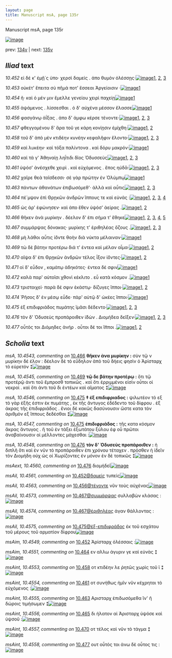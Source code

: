 ```yaml
---
layout: page
title: Manuscript msA, page 135r
---
```


Manuscript msA, page 135r

[![image](http://www.homermultitext.org/iipsrv?OBJ=IIP,1.0&FIF=/project/homer/pyramidal/deepzoom/hmt/vaimg/2017a/VA135RN_0307.tif&WID=100&CVT=JPEG)](http://www.homermultitext.org/ict2/?urn=urn:cite2:hmt:vaimg.2017a:VA135RN_0307)

prev:  [134v](../134v/) | next:  [135v](../135v/)

## *Iliad* text

*10.452* <a id="10.452"/> εἰ δέ κ' ἐμῇ´ς ὑπο· χερσὶ δαμεὶς . ἀπο θυμὸν ὀλέσσῃς·[![image](http://www.homermultitext.org/iipsrv?OBJ=IIP,1.0&FIF=/project/homer/pyramidal/deepzoom/hmt/vaimg/2017a/VA135RN_0307.tif&RGN=0.1882,0.1953,0.4314,0.027&WID=1000&CVT=JPEG)](http://www.homermultitext.org/ict2/?urn=urn:cite2:hmt:vaimg.2017a:VA135RN_0307@0.1882,0.1953,0.4314,0.027)[1](#msAil_10.4561), [2](#msA_10.1), [3](#msAim_10.4549)

*10.453* <a id="10.453"/> οὐκέτ' ἔπειτα σὺ πῆμά ποτ' ἔσσεαι Ἀργείοισιν ·[![image](http://www.homermultitext.org/iipsrv?OBJ=IIP,1.0&FIF=/project/homer/pyramidal/deepzoom/hmt/vaimg/2017a/VA135RN_0307.tif&RGN=0.1812,0.2179,0.4134,0.0255&WID=1000&CVT=JPEG)](http://www.homermultitext.org/ict2/?urn=urn:cite2:hmt:vaimg.2017a:VA135RN_0307@0.1812,0.2179,0.4134,0.0255)[1](#msA_10.1)

*10.454* <a id="10.454"/> ῆ· καὶ ὁ μέν μιν ἔμελλε γενείου χειρὶ παχείῃ[![image](http://www.homermultitext.org/iipsrv?OBJ=IIP,1.0&FIF=/project/homer/pyramidal/deepzoom/hmt/vaimg/2017a/VA135RN_0307.tif&RGN=0.1802,0.2352,0.3984,0.0255&WID=1000&CVT=JPEG)](http://www.homermultitext.org/ict2/?urn=urn:cite2:hmt:vaimg.2017a:VA135RN_0307@0.1802,0.2352,0.3984,0.0255)[1](#msA_10.1)

*10.455* <a id="10.455"/> ἁψάμενος . λίσσεσθαι . ὁ δ' αὐχένα μέσσον ἔλασσε[![image](http://www.homermultitext.org/iipsrv?OBJ=IIP,1.0&FIF=/project/homer/pyramidal/deepzoom/hmt/vaimg/2017a/VA135RN_0307.tif&RGN=0.1842,0.2539,0.4034,0.0255&WID=1000&CVT=JPEG)](http://www.homermultitext.org/ict2/?urn=urn:cite2:hmt:vaimg.2017a:VA135RN_0307@0.1842,0.2539,0.4034,0.0255)[1](#msA_10.1)

*10.456* <a id="10.456"/> φασγάνῳ ἀΐξας . ἀπο δ' άμφω κέρσε τένοντε·[![image](http://www.homermultitext.org/iipsrv?OBJ=IIP,1.0&FIF=/project/homer/pyramidal/deepzoom/hmt/vaimg/2017a/VA135RN_0307.tif&RGN=0.1872,0.2712,0.4104,0.0278&WID=1000&CVT=JPEG)](http://www.homermultitext.org/ict2/?urn=urn:cite2:hmt:vaimg.2017a:VA135RN_0307@0.1872,0.2712,0.4104,0.0278)[1](#msAil_10.4562), [2](#msA_10.1), [3](#msAil_10.4563)

*10.457* <a id="10.457"/> φθεγγομένου δ' ἄρα τοῦ γε κάρη κονίῃσιν ἐμίχθη·[![image](http://www.homermultitext.org/iipsrv?OBJ=IIP,1.0&FIF=/project/homer/pyramidal/deepzoom/hmt/vaimg/2017a/VA135RN_0307.tif&RGN=0.1882,0.2923,0.4234,0.0278&WID=1000&CVT=JPEG)](http://www.homermultitext.org/ict2/?urn=urn:cite2:hmt:vaimg.2017a:VA135RN_0307@0.1882,0.2923,0.4234,0.0278)[1](#msA_10.1), [2](#msAil_10.4564)

*10.458* <a id="10.458"/> τοῦ δ' ἀπὸ μὲν κτιδέην κυνέην κεφαλῆφιν ἕλοντο·[![image](http://www.homermultitext.org/iipsrv?OBJ=IIP,1.0&FIF=/project/homer/pyramidal/deepzoom/hmt/vaimg/2017a/VA135RN_0307.tif&RGN=0.1852,0.3118,0.4454,0.0278&WID=1000&CVT=JPEG)](http://www.homermultitext.org/ict2/?urn=urn:cite2:hmt:vaimg.2017a:VA135RN_0307@0.1852,0.3118,0.4454,0.0278)[1](#msAil_10.4565), [2](#msAint_10.4553), [3](#msA_10.1)

*10.459* <a id="10.459"/> καὶ λυκέην· καὶ τόξα παλίντονα . καὶ δόρυ μακρόν·[![image](http://www.homermultitext.org/iipsrv?OBJ=IIP,1.0&FIF=/project/homer/pyramidal/deepzoom/hmt/vaimg/2017a/VA135RN_0307.tif&RGN=0.1852,0.3306,0.4505,0.0255&WID=1000&CVT=JPEG)](http://www.homermultitext.org/ict2/?urn=urn:cite2:hmt:vaimg.2017a:VA135RN_0307@0.1852,0.3306,0.4505,0.0255)[1](#msA_10.1)

*10.460* <a id="10.460"/> καὶ τά γ' Ἀθηναίῃ ληΐτιδι δῖος Ὀδυσσεὺς[![image](http://www.homermultitext.org/iipsrv?OBJ=IIP,1.0&FIF=/project/homer/pyramidal/deepzoom/hmt/vaimg/2017a/VA135RN_0307.tif&RGN=0.1832,0.3494,0.3804,0.0233&WID=1000&CVT=JPEG)](http://www.homermultitext.org/ict2/?urn=urn:cite2:hmt:vaimg.2017a:VA135RN_0307@0.1832,0.3494,0.3804,0.0233)[1](#msAil_10.4568), [2](#msA_10.1), [3](#msA_10.4542)

*10.461* <a id="10.461"/> ὑψόσ' ἀνέσχεθε χειρὶ . καὶ εὐχόμενος . ἔπος ηύδᾱ·[![image](http://www.homermultitext.org/iipsrv?OBJ=IIP,1.0&FIF=/project/homer/pyramidal/deepzoom/hmt/vaimg/2017a/VA135RN_0307.tif&RGN=0.1812,0.3681,0.4284,0.0233&WID=1000&CVT=JPEG)](http://www.homermultitext.org/ict2/?urn=urn:cite2:hmt:vaimg.2017a:VA135RN_0307@0.1812,0.3681,0.4284,0.0233)[1](#msAim_10.4550), [2](#msA_10.1), [3](#msAint_10.4554)

*10.462* <a id="10.462"/> χαῖρε θεὰ τοῖσδεσσι· σὲ γὰρ πρώτην ἐν Ὀλύμπῳ[![image](http://www.homermultitext.org/iipsrv?OBJ=IIP,1.0&FIF=/project/homer/pyramidal/deepzoom/hmt/vaimg/2017a/VA135RN_0307.tif&RGN=0.1792,0.3892,0.4384,0.027&WID=1000&CVT=JPEG)](http://www.homermultitext.org/ict2/?urn=urn:cite2:hmt:vaimg.2017a:VA135RN_0307@0.1792,0.3892,0.4384,0.027)[1](#msA_10.1)

*10.463* <a id="10.463"/> πάντων ἀθανάτων ἐπιβωσόμεθ'· ἀλλὰ καὶ αὖτις[![image](http://www.homermultitext.org/iipsrv?OBJ=IIP,1.0&FIF=/project/homer/pyramidal/deepzoom/hmt/vaimg/2017a/VA135RN_0307.tif&RGN=0.1782,0.4072,0.4404,0.0248&WID=1000&CVT=JPEG)](http://www.homermultitext.org/ict2/?urn=urn:cite2:hmt:vaimg.2017a:VA135RN_0307@0.1782,0.4072,0.4404,0.0248)[1](#msAint_10.4555), [2](#msAil_10.4569), [3](#msA_10.1)

*10.464* <a id="10.464"/> πέ´μψον ἐπὶ Θρῃκῶν ἀνδρῶν ἵππους τε καὶ εὐνάς :[![image](http://www.homermultitext.org/iipsrv?OBJ=IIP,1.0&FIF=/project/homer/pyramidal/deepzoom/hmt/vaimg/2017a/VA135RN_0307.tif&RGN=0.1782,0.4252,0.4324,0.0248&WID=1000&CVT=JPEG)](http://www.homermultitext.org/ict2/?urn=urn:cite2:hmt:vaimg.2017a:VA135RN_0307@0.1782,0.4252,0.4324,0.0248)[1](#msAil_10.4570), [2](#msAext_10.4559), [3](#msA_10.1), [4](#msAim_10.4551)

*10.465* <a id="10.465"/> ὡς άρ' ἐφώνησεν· καὶ ἀπο ἕθεν ὑψόσ' ἀείρας .[![image](http://www.homermultitext.org/iipsrv?OBJ=IIP,1.0&FIF=/project/homer/pyramidal/deepzoom/hmt/vaimg/2017a/VA135RN_0307.tif&RGN=0.1792,0.4433,0.4134,0.0248&WID=1000&CVT=JPEG)](http://www.homermultitext.org/ict2/?urn=urn:cite2:hmt:vaimg.2017a:VA135RN_0307@0.1792,0.4433,0.4134,0.0248)[1](#msAint_10.4556), [2](#msA_10.1)

*10.466* <a id="10.466"/> θῆκεν ἀνὰ μυρίκην . δέελον δ' ἐπι σήμα τ' ἔθηκε[![image](http://www.homermultitext.org/iipsrv?OBJ=IIP,1.0&FIF=/project/homer/pyramidal/deepzoom/hmt/vaimg/2017a/VA135RN_0307.tif&RGN=0.1752,0.4621,0.4204,0.0248&WID=1000&CVT=JPEG)](http://www.homermultitext.org/ict2/?urn=urn:cite2:hmt:vaimg.2017a:VA135RN_0307@0.1752,0.4621,0.4204,0.0248)[1](#msA_10.4544), [2](#msAil_10.4571), [3](#msA_10.4543), [4](#msAil_10.4572), [5](#msA_10.1)

*10.467* <a id="10.467"/> συμμάρψας δόνακας· μυρίκης τ' ἐριθηλέας ὄζους .[![image](http://www.homermultitext.org/iipsrv?OBJ=IIP,1.0&FIF=/project/homer/pyramidal/deepzoom/hmt/vaimg/2017a/VA135RN_0307.tif&RGN=0.1772,0.4831,0.4334,0.0248&WID=1000&CVT=JPEG)](http://www.homermultitext.org/ict2/?urn=urn:cite2:hmt:vaimg.2017a:VA135RN_0307@0.1772,0.4831,0.4334,0.0248)[1](#msAil_10.4573), [2](#msAil_10.4574), [3](#msA_10.1)

*10.468* <a id="10.468"/> μὴ λάθοι αὖτις ἰ̈όντε θοὴν διὰ νύκτα μέλαιναν·[![image](http://www.homermultitext.org/iipsrv?OBJ=IIP,1.0&FIF=/project/homer/pyramidal/deepzoom/hmt/vaimg/2017a/VA135RN_0307.tif&RGN=0.1762,0.5004,0.4414,0.0248&WID=1000&CVT=JPEG)](http://www.homermultitext.org/ict2/?urn=urn:cite2:hmt:vaimg.2017a:VA135RN_0307@0.1762,0.5004,0.4414,0.0248)[1](#msA_10.1)

*10.469* <a id="10.469"/> τὼ δὲ βάτην προτέρω διά τ' έντεα καὶ μέλαν αἷμα·[![image](http://www.homermultitext.org/iipsrv?OBJ=IIP,1.0&FIF=/project/homer/pyramidal/deepzoom/hmt/vaimg/2017a/VA135RN_0307.tif&RGN=0.1762,0.5207,0.4484,0.0248&WID=1000&CVT=JPEG)](http://www.homermultitext.org/ict2/?urn=urn:cite2:hmt:vaimg.2017a:VA135RN_0307@0.1762,0.5207,0.4484,0.0248)[1](#msA_10.1), [2](#msA_10.4545)

*10.470* <a id="10.470"/> αῖψα δ' ἐπι Θρῃκῶν ἀνδρῶν τέλος ΐξον ἰ̈όντες·[![image](http://www.homermultitext.org/iipsrv?OBJ=IIP,1.0&FIF=/project/homer/pyramidal/deepzoom/hmt/vaimg/2017a/VA135RN_0307.tif&RGN=0.1722,0.5394,0.4484,0.0285&WID=1000&CVT=JPEG)](http://www.homermultitext.org/ict2/?urn=urn:cite2:hmt:vaimg.2017a:VA135RN_0307@0.1722,0.5394,0.4484,0.0285)[1](#msAint_10.4557), [2](#msA_10.1)

*10.471* <a id="10.471"/> οἱ δ' εὗδον , καμάτῳ ἁδηκότες· έντεα δέ σφιν[![image](http://www.homermultitext.org/iipsrv?OBJ=IIP,1.0&FIF=/project/homer/pyramidal/deepzoom/hmt/vaimg/2017a/VA135RN_0307.tif&RGN=0.1712,0.5567,0.4124,0.0285&WID=1000&CVT=JPEG)](http://www.homermultitext.org/ict2/?urn=urn:cite2:hmt:vaimg.2017a:VA135RN_0307@0.1712,0.5567,0.4124,0.0285)[1](#msA_10.1)

*10.472* <a id="10.472"/> καλὰ παρ' αὐτοῖσι χθονὶ κέκλιτο . εὖ κατὰ κόσμον .[![image](http://www.homermultitext.org/iipsrv?OBJ=IIP,1.0&FIF=/project/homer/pyramidal/deepzoom/hmt/vaimg/2017a/VA135RN_0307.tif&RGN=0.1742,0.5755,0.4454,0.0285&WID=1000&CVT=JPEG)](http://www.homermultitext.org/ict2/?urn=urn:cite2:hmt:vaimg.2017a:VA135RN_0307@0.1742,0.5755,0.4454,0.0285)[1](#msA_10.1)

*10.473* <a id="10.473"/> τριστοιχεί· παρὰ δέ σφιν ἑκάστῳ· δίζυγες ἵπποι·[![image](http://www.homermultitext.org/iipsrv?OBJ=IIP,1.0&FIF=/project/homer/pyramidal/deepzoom/hmt/vaimg/2017a/VA135RN_0307.tif&RGN=0.1732,0.5965,0.4214,0.027&WID=1000&CVT=JPEG)](http://www.homermultitext.org/ict2/?urn=urn:cite2:hmt:vaimg.2017a:VA135RN_0307@0.1732,0.5965,0.4214,0.027)[1](#msA_10.1), [2](#msAim_10.4552)

*10.474* <a id="10.474"/> Ῥῆσος δ' ἐν μέσῳ εὗδε· πὰρ' αὐτῷ δ' ὠκέες ἵπποι·[![image](http://www.homermultitext.org/iipsrv?OBJ=IIP,1.0&FIF=/project/homer/pyramidal/deepzoom/hmt/vaimg/2017a/VA135RN_0307.tif&RGN=0.1722,0.6123,0.4384,0.027&WID=1000&CVT=JPEG)](http://www.homermultitext.org/ict2/?urn=urn:cite2:hmt:vaimg.2017a:VA135RN_0307@0.1722,0.6123,0.4384,0.027)[1](#msA_10.1)

*10.475* <a id="10.475"/> ἐξ επιδιφριάδος πυμάτης ϊμᾶσι δέδεντο·[![image](http://www.homermultitext.org/iipsrv?OBJ=IIP,1.0&FIF=/project/homer/pyramidal/deepzoom/hmt/vaimg/2017a/VA135RN_0307.tif&RGN=0.1672,0.6341,0.3984,0.0233&WID=1000&CVT=JPEG)](http://www.homermultitext.org/ict2/?urn=urn:cite2:hmt:vaimg.2017a:VA135RN_0307@0.1672,0.6341,0.3984,0.0233)[1](#msA_10.4546), [2](#msA_10.4547), [3](#msA_10.1)

*10.476* <a id="10.476"/> τὸν δ' Ὀδυσεὺς προπάροιθεν ἰ̈δὼν . Διομήδεα δεῖξεν·[![image](http://www.homermultitext.org/iipsrv?OBJ=IIP,1.0&FIF=/project/homer/pyramidal/deepzoom/hmt/vaimg/2017a/VA135RN_0307.tif&RGN=0.1612,0.6514,0.4645,0.027&WID=1000&CVT=JPEG)](http://www.homermultitext.org/ict2/?urn=urn:cite2:hmt:vaimg.2017a:VA135RN_0307@0.1612,0.6514,0.4645,0.027)[1](#msA_10.4548), [2](#msAext_10.4560), [3](#msA_10.1)

*10.477* <a id="10.477"/> οὗτός τοι Διόμηδες ἀνήρ . οὗτοι δέ τοι ἵ̈πποι .[![image](http://www.homermultitext.org/iipsrv?OBJ=IIP,1.0&FIF=/project/homer/pyramidal/deepzoom/hmt/vaimg/2017a/VA135RN_0307.tif&RGN=0.1632,0.6717,0.3744,0.027&WID=1000&CVT=JPEG)](http://www.homermultitext.org/ict2/?urn=urn:cite2:hmt:vaimg.2017a:VA135RN_0307@0.1632,0.6717,0.3744,0.027)[1](#msAint_10.4558), [2](#msA_10.1)

## *Scholia* text

*msA, 10.4543, commenting on* [10.466](#10.466)  <a id="msA_10.4543"/> **θῆκεν ἀνα μυρίκην :** σὺν τῷ ν μυρίκην δέ έλον : δέελον δὲ τὸ εὔδηλον ἀπὸ τοῦ δήεις φησὶν ὁ Ἀρίσταρχ τὸ εὑρετόν ⁑[![image](http://www.homermultitext.org/iipsrv?OBJ=IIP,1.0&FIF=/project/homer/pyramidal/deepzoom/hmt/vaimg/2017a/VA135RN_0307.tif&RGN=0.62,0.3824,0.194,0.0503&WID=1000&CVT=JPEG)](http://www.homermultitext.org/ict2/?urn=urn:cite2:hmt:vaimg.2017a:VA135RN_0307@0.62,0.3824,0.194,0.0503)

*msA, 10.4545, commenting on* [10.469](#10.469)  <a id="msA_10.4545"/> **τῷ δε βάτην προτέρῳ :** ὅτι τῷ προτέρῷ ἀντι τοῦ ἔμπροσθ τοπικῶς . καὶ ὅτι ἐρριμμένοι εἰσὶν οὗτοι οἱ νεκροὶ . καὶ ὅτι ἀντι τοῦ δι ἐντέων καὶ αἵματος ⁑[![image](http://www.homermultitext.org/iipsrv?OBJ=IIP,1.0&FIF=/project/homer/pyramidal/deepzoom/hmt/vaimg/2017a/VA135RN_0307.tif&RGN=0.616,0.4966,0.202,0.0781&WID=1000&CVT=JPEG)](http://www.homermultitext.org/ict2/?urn=urn:cite2:hmt:vaimg.2017a:VA135RN_0307@0.616,0.4966,0.202,0.0781)

*msA, 10.4546, commenting on* [10.475](#10.475)  <a id="msA_10.4546"/> **‡ ἐξ επιδιφριαδος :** ψιλωτέον τὸ εξ τὸ γὰρ ἐξῆς ἐστιν ἐκ πυμάτης , ἐκ τῆς ἄντυγος ἐδέδεντο τοῦ δίφρου . ἐξ άκρας τῆς ἐπιδιφριάδος . ἔνιοι δὲ κακῶς δασύνουσιν ὥστε κατα τὸν ἀριθμὸν εξ ἵππους δεδέσθαι ⁑[![image](http://www.homermultitext.org/iipsrv?OBJ=IIP,1.0&FIF=/project/homer/pyramidal/deepzoom/hmt/vaimg/2017a/VA135RN_0307.tif&RGN=0.126,0.698,0.673,0.0443&WID=1000&CVT=JPEG)](http://www.homermultitext.org/ict2/?urn=urn:cite2:hmt:vaimg.2017a:VA135RN_0307@0.126,0.698,0.673,0.0443)

*msA, 10.4547, commenting on* [10.475](#10.475)  <a id="msA_10.4547"/> **ἐπιδιφριάδος :** τῆς κατα κόσμον ἄκρας ἄντυγος . ἢ τοῦ ἐν τάξει ἐξωτάτου ξύλου ἐφ οὖ πρῶτοι ἀναβαίνουσιν οἱ μέλλοντες μάχεσθαι :[![image](http://www.homermultitext.org/iipsrv?OBJ=IIP,1.0&FIF=/project/homer/pyramidal/deepzoom/hmt/vaimg/2017a/VA135RN_0307.tif&RGN=0.138,0.7393,0.661,0.0331&WID=1000&CVT=JPEG)](http://www.homermultitext.org/ict2/?urn=urn:cite2:hmt:vaimg.2017a:VA135RN_0307@0.138,0.7393,0.661,0.0331)

*msA, 10.4548, commenting on* [10.476](#10.476)  <a id="msA_10.4548"/> **τὸν δ' Ὀδυσεὺς προπάροιθεν :** ἡ διπλῆ ὅτι καὶ ἐν νῦν τὸ προπάροιθεν ἐπι χρόνου τέταχεν . πρόσθεν ἠ ἰδεῖν τὸν Διομήδη οὐχ ὡς οἱ Χωρίζοντες ἐν μόνον ἐν δὲ τοπικῶς ⁑[![image](http://www.homermultitext.org/iipsrv?OBJ=IIP,1.0&FIF=/project/homer/pyramidal/deepzoom/hmt/vaimg/2017a/VA135RN_0307.tif&RGN=0.14,0.7536,0.668,0.0473&WID=1000&CVT=JPEG)](http://www.homermultitext.org/ict2/?urn=urn:cite2:hmt:vaimg.2017a:VA135RN_0307@0.14,0.7536,0.668,0.0473)

*msAext, 10.4560, commenting on* [10.476](#10.476)  <a id="msAext_10.4560"/> διομήδεϊ[![image](http://www.homermultitext.org/iipsrv?OBJ=IIP,1.0&FIF=/project/homer/pyramidal/deepzoom/hmt/vaimg/2017a/VA135RN_0307.tif&RGN=0.79,0.6597,0.073,0.0255&WID=1000&CVT=JPEG)](http://www.homermultitext.org/ict2/?urn=urn:cite2:hmt:vaimg.2017a:VA135RN_0307@0.79,0.6597,0.073,0.0255)

*msAil, 10.4561, commenting on* [10.452@δαμεὶς](#10.452@δαμεὶς)  <a id="msAil_10.4561"/> τυπεὶς[![image](http://www.homermultitext.org/iipsrv?OBJ=IIP,1.0&FIF=/project/homer/pyramidal/deepzoom/hmt/vaimg/2017a/VA135RN_0307.tif&RGN=0.411,0.1886,0.056,0.0195&WID=1000&CVT=JPEG)](http://www.homermultitext.org/ict2/?urn=urn:cite2:hmt:vaimg.2017a:VA135RN_0307@0.411,0.1886,0.056,0.0195)

*msAil, 10.4563, commenting on* [10.456@τένοντε](#10.456@τένοντε)  <a id="msAil_10.4563"/> νῦν τοὺς αὐχένας[![image](http://www.homermultitext.org/iipsrv?OBJ=IIP,1.0&FIF=/project/homer/pyramidal/deepzoom/hmt/vaimg/2017a/VA135RN_0307.tif&RGN=0.53,0.2712,0.081,0.0195&WID=1000&CVT=JPEG)](http://www.homermultitext.org/ict2/?urn=urn:cite2:hmt:vaimg.2017a:VA135RN_0307@0.53,0.2712,0.081,0.0195)

*msAil, 10.4573, commenting on* [10.467@συμμάρψας](#10.467@συμμάρψας)  <a id="msAil_10.4573"/> συλλαβὼν κλάσας :[![image](http://www.homermultitext.org/iipsrv?OBJ=IIP,1.0&FIF=/project/homer/pyramidal/deepzoom/hmt/vaimg/2017a/VA135RN_0307.tif&RGN=0.185,0.4763,0.094,0.0195&WID=1000&CVT=JPEG)](http://www.homermultitext.org/ict2/?urn=urn:cite2:hmt:vaimg.2017a:VA135RN_0307@0.185,0.4763,0.094,0.0195)

*msAil, 10.4574, commenting on* [10.467@ἐριθηλέας](#10.467@ἐριθηλέας)  <a id="msAil_10.4574"/> άγαν θάλλοντας :[![image](http://www.homermultitext.org/iipsrv?OBJ=IIP,1.0&FIF=/project/homer/pyramidal/deepzoom/hmt/vaimg/2017a/VA135RN_0307.tif&RGN=0.48,0.4786,0.094,0.0195&WID=1000&CVT=JPEG)](http://www.homermultitext.org/ict2/?urn=urn:cite2:hmt:vaimg.2017a:VA135RN_0307@0.48,0.4786,0.094,0.0195)

*msAil, 10.4575, commenting on* [10.475@ἐξ-επιδιφράδος](#10.475@ἐξ-επιδιφράδος)  <a id="msAil_10.4575"/> ἐκ τοῦ εσχάτου τοῦ μέρους τοῦ αρματίον δίφρου[![image](http://www.homermultitext.org/iipsrv?OBJ=IIP,1.0&FIF=/project/homer/pyramidal/deepzoom/hmt/vaimg/2017a/VA135RN_0307.tif&RGN=0.19,0.6273,0.181,0.0195&WID=1000&CVT=JPEG)](http://www.homermultitext.org/ict2/?urn=urn:cite2:hmt:vaimg.2017a:VA135RN_0307@0.19,0.6273,0.181,0.0195)

*msAim, 10.4549, commenting on* [10.452](#10.452)  <a id="msAim_10.4549"/> Ἀρίσταρχ ὀλέσσαις :[![image](http://www.homermultitext.org/iipsrv?OBJ=IIP,1.0&FIF=/project/homer/pyramidal/deepzoom/hmt/vaimg/2017a/VA135RN_0307.tif&RGN=0.549,0.1833,0.086,0.0218&WID=1000&CVT=JPEG)](http://www.homermultitext.org/ict2/?urn=urn:cite2:hmt:vaimg.2017a:VA135RN_0307@0.549,0.1833,0.086,0.0218)

*msAim, 10.4551, commenting on* [10.464](#10.464)  <a id="msAim_10.4551"/> εν αλλω άγυριν γε καὶ εὐνὰς ⁑[![image](http://www.homermultitext.org/iipsrv?OBJ=IIP,1.0&FIF=/project/homer/pyramidal/deepzoom/hmt/vaimg/2017a/VA135RN_0307.tif&RGN=0.576,0.4185,0.068,0.0413&WID=1000&CVT=JPEG)](http://www.homermultitext.org/ict2/?urn=urn:cite2:hmt:vaimg.2017a:VA135RN_0307@0.576,0.4185,0.068,0.0413)

*msAint, 10.4553, commenting on* [10.458](#10.458)  <a id="msAint_10.4553"/> οτ κτιδέην λε ῥητῶς χωρὶς τοῦ ϊ ⁑[![image](http://www.homermultitext.org/iipsrv?OBJ=IIP,1.0&FIF=/project/homer/pyramidal/deepzoom/hmt/vaimg/2017a/VA135RN_0307.tif&RGN=0.104,0.3103,0.08,0.0316&WID=1000&CVT=JPEG)](http://www.homermultitext.org/ict2/?urn=urn:cite2:hmt:vaimg.2017a:VA135RN_0307@0.104,0.3103,0.08,0.0316)

*msAint, 10.4554, commenting on* [10.461](#10.461)  <a id="msAint_10.4554"/> οτ συνήθως ἡμῖν νῦν κέχρηται τὸ εὐχόμενος :[![image](http://www.homermultitext.org/iipsrv?OBJ=IIP,1.0&FIF=/project/homer/pyramidal/deepzoom/hmt/vaimg/2017a/VA135RN_0307.tif&RGN=0.107,0.3727,0.08,0.0316&WID=1000&CVT=JPEG)](http://www.homermultitext.org/ict2/?urn=urn:cite2:hmt:vaimg.2017a:VA135RN_0307@0.107,0.3727,0.08,0.0316)

*msAint, 10.4555, commenting on* [10.463](#10.463)  <a id="msAint_10.4555"/> Αρισταρχ ἑπιδωσόμεθα ἵν' ῆ δώροις τιμήσωμεν ⁑[![image](http://www.homermultitext.org/iipsrv?OBJ=IIP,1.0&FIF=/project/homer/pyramidal/deepzoom/hmt/vaimg/2017a/VA135RN_0307.tif&RGN=0.105,0.408,0.085,0.0316&WID=1000&CVT=JPEG)](http://www.homermultitext.org/ict2/?urn=urn:cite2:hmt:vaimg.2017a:VA135RN_0307@0.105,0.408,0.085,0.0316)

*msAint, 10.4556, commenting on* [10.465](#10.465)  <a id="msAint_10.4556"/> δι ήλατον αἱ Ἀρισταρχ ὑψόσε καὶ ὑψσοῦ :[![image](http://www.homermultitext.org/iipsrv?OBJ=IIP,1.0&FIF=/project/homer/pyramidal/deepzoom/hmt/vaimg/2017a/VA135RN_0307.tif&RGN=0.103,0.444,0.085,0.0316&WID=1000&CVT=JPEG)](http://www.homermultitext.org/ict2/?urn=urn:cite2:hmt:vaimg.2017a:VA135RN_0307@0.103,0.444,0.085,0.0316)

*msAint, 10.4557, commenting on* [10.470](#10.470)  <a id="msAint_10.4557"/> οτ τέλος καὶ νῦν τὸ τάγμα ⁑[![image](http://www.homermultitext.org/iipsrv?OBJ=IIP,1.0&FIF=/project/homer/pyramidal/deepzoom/hmt/vaimg/2017a/VA135RN_0307.tif&RGN=0.094,0.5402,0.085,0.0361&WID=1000&CVT=JPEG)](http://www.homermultitext.org/ict2/?urn=urn:cite2:hmt:vaimg.2017a:VA135RN_0307@0.094,0.5402,0.085,0.0361)

*msAint, 10.4558, commenting on* [10.477](#10.477)  <a id="msAint_10.4558"/> ουτ οὗτός τοι ἀνω δὲ οὗτος τις :[![image](http://www.homermultitext.org/iipsrv?OBJ=IIP,1.0&FIF=/project/homer/pyramidal/deepzoom/hmt/vaimg/2017a/VA135RN_0307.tif&RGN=0.099,0.6559,0.093,0.0413&WID=1000&CVT=JPEG)](http://www.homermultitext.org/ict2/?urn=urn:cite2:hmt:vaimg.2017a:VA135RN_0307@0.099,0.6559,0.093,0.0413)